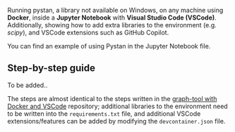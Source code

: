 Running pystan, a library not available on Windows, on any machine using **Docker**, inside a **Jupyter Notebook** with **Visual Studio Code (VSCode)**.<br>
Additionally, showing how to add extra libraries to the environment (e.g. *scipy*), and VSCode extensions such as GitHub Copilot.


You can find an example of using Pystan in the Jupyter Notebook file.

## Step-by-step guide

To be added..

The steps are almost identical to the steps written in the [graph-tool with Docker and VSCode](https://github.com/me9hanics/Docker-with-Copilot-JupyterNotebook-VSCode-Graph-tool) repository;
additional libraries to the environment need to be written into the `requirements.txt` file, and additional VSCode extensions/features can be added by modifying the `devcontainer.json` file.
